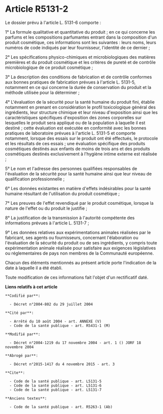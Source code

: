 # Article R5131-2

Le dossier prévu à l'article L. 5131-6 comporte :

1° La formule qualitative et quantitative du produit ; en ce qui concerne les parfums et les compositions parfumantes entrant
dans la composition d'un produit cosmétique, ces informations sont les suivantes : leurs noms, leurs numéros de code indiqués
par leur fournisseur, l'identité de ce dernier ;

2° Les spécifications physico-chimiques et microbiologiques des matières premières et du produit cosmétique et les critères
de pureté et de contrôle microbiologique de ce produit cosmétique ;

3° La description des conditions de fabrication et de contrôle conformes aux bonnes pratiques de fabrication prévues à
l'article L. 5131-5, notamment en ce qui concerne la durée de conservation du produit et la méthode utilisée pour la
déterminer ;

4° L'évaluation de la sécurité pour la santé humaine du produit fini, établie notamment en prenant en considération le profil
toxicologique général des ingrédients, leur structure chimique et leur niveau d'exposition ainsi que les caractéristiques
spécifiques d'exposition des zones corporelles sur lesquelles le produit sera appliqué ou de la population à laquelle il est
destiné ; cette évaluation est exécutée en conformité avec les bonnes pratiques de laboratoire prévues à l'article L. 5131-5
et comporte notamment, lorsque des essais sur le produit ont été effectués, le protocole et les résultats de ces essais ; une
évaluation spécifique des produits cosmétiques destinés aux enfants de moins de trois ans et des produits cosmétiques
destinés exclusivement à l'hygiène intime externe est réalisée ;

5° Le nom et l'adresse des personnes qualifiées responsables de l'évaluation de la sécurité pour la santé humaine ainsi que
leur niveau de qualification professionnelle ;

6° Les données existantes en matière d'effets indésirables pour la santé humaine résultant de l'utilisation du produit
cosmétique ;

7° Les preuves de l'effet revendiqué par le produit cosmétique, lorsque la nature de l'effet ou du produit le justifie ;

8° La justification de la transmission à l'autorité compétente des informations prévues à l'article L. 5131-7 ;

9° Les données relatives aux expérimentations animales réalisées par le fabricant, ses agents ou fournisseurs, concernant
l'élaboration ou l'évaluation de la sécurité du produit ou de ses ingrédients, y compris toute expérimentation animale
réalisée pour satisfaire aux exigences législatives ou réglementaires de pays non membres de la Communauté européenne.

Chacun des éléments mentionnés au présent article porte l'indication de la date à laquelle il a été établi.

Toute modification de ces informations fait l'objet d'un rectificatif daté.

**Liens relatifs à cet article**

	**Codifié par**:

	  - Décret n°2004-802 du 29 juillet 2004

	**Cité par**:

	  - Arrêté du 10 août 2004 - art. ANNEXE (V)
	  - Code de la santé publique - art. R5431-1 (M)

	**Modifié par**:

	  - Décret n°2004-1219 du 17 novembre 2004 - art. 1 () JORF 18 novembre 2004

	**Abrogé par**:

	  - Décret n°2015-1417 du 4 novembre 2015 - art. 3

	**Cite**:

	  - Code de la santé publique - art. L5131-5
	  - Code de la santé publique - art. L5131-6
	  - Code de la santé publique - art. L5131-7

	**Anciens textes**:

	  - Code de la santé publique - art. R5263-1 (Ab)
